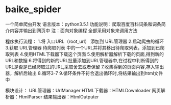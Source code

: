 # baike_spider 
 一个简单爬虫开发
 语言版本：python3.5.1
 功能说明：爬取百度百科词条和词条简介内容并输出到网页中
 注：面向对象编程 全部采用对象来调用方法
 
 程序执行流程：
    1.将 入口URL（root_url） 添加到 URL管理器
    2.启动爬虫的循环
    3.获取 URL管理器 待爬取列表 中的一个URL并将其移出待爬取列表，添加到已爬取列表
    4.使用HTML下载器下载这个页面
    5.使用解析器解析下载的页面,得到新的URL和数据
    6.将得到的新的URL批量添加到URL管理器中,在过程中判断得到的URL是否是已经爬取过的URL,采取舍去或者保留
    7.收集得到的页面内容,存入输出器，解析后输出
    8.循环3-7
    9.循环条件不符合退出循环时,将结果输出到html文件中

 模块设计：
 URL管理器：UrlManager
 HTML下载器：HTMLDownloader
 网页解析器：HtmlParser
 结果输出器：HtmlOutputer
